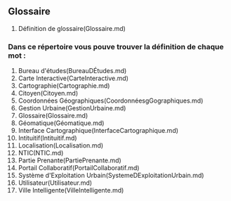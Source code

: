 ## Glossaire

1. Définition de glossaire(Glossaire.md)

### Dans ce répertoire vous pouve trouver la définition de chaque mot :

1. Bureau d'études(BureauDÉtudes.md)
2. Carte Interactive(CarteInteractive.md)
3. Cartographie(Cartographie.md)
4. Citoyen(Citoyen.md)
5. Coordonnées Géographiques(CoordonnéesgGographiques.md)
6. Gestion Urbaine(GestionUrbaine.md)
7. Glossaire(Glossaire.md)
8. Géomatique(Géomatique.md)
9. Interface Cartographique(InterfaceCartographique.md)
10. Intituitif(Intituitif.md)
11. Localisation(Localisation.md)
12. NTIC(NTIC.md)
13. Partie Prenante(PartiePrenante.md)
14. Portail Collaboratif(PortailCollaboratif.md)
15. Système d'Exploitation Urbain(SystemeDExploitationUrbain.md)
16. Utilisateur(Utilisateur.md)
17. Ville Intelligente(VilleIntelligente.md)
